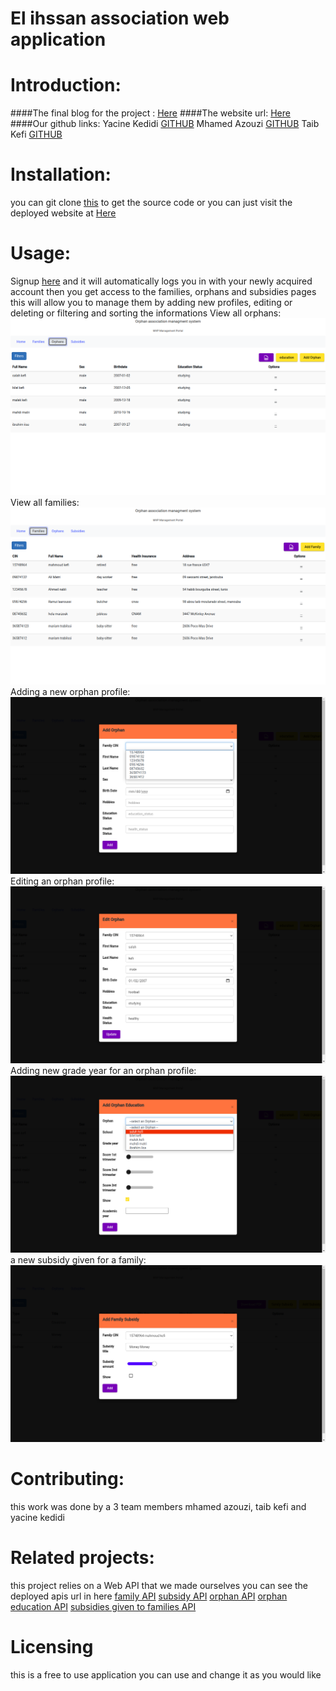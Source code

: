 # El ihssan association web application
# Introduction:
####The final blog for the project :
[Here](https://www.linkedin.com/pulse/introduction-yacine-kedidi/?trackingId=6U1%2F%2Bah0WxA10cgTxhbOdw%3D%3D "Here")
####The website url:
[Here](https://orphan-association.web.app/ "Here")
####Our github links:
Yacine Kedidi [GITHUB](https://github.com/yacinekedidi/ "GITHUB")
Mhamed Azouzi [GITHUB](https://github.com/hunterxx0 "GITHUB")
Taib Kefi [GITHUB](https://github.com/kefitaib "GITHUB")
# Installation:
you can git clone [this](https://github.com/yacinekedidi/django_app.git "this") to get the source code or you can just visit the deployed website at [Here](https://orphan-association.web.app/ "Here")
# Usage:
Signup [here](https://orphan-association.web.app/register "here") and it will automatically logs you in with your newly acquired account
then you get access to the families, orphans and subsidies pages this will allow you to manage them by adding new profiles, editing or deleting or filtering and sorting the informations
View all orphans:
[![](https://github.com/yacinekedidi/django_app/blob/main/images/orphans_list.png)](https://github.com/yacinekedidi/django_app/blob/main/images/orphans_list.png)
View all families:
[![](https://github.com/yacinekedidi/django_app/blob/main/images/families_list.png)](https://github.com/yacinekedidi/django_app/blob/main/images/families_list.png)
Adding a new orphan profile:
[![](https://github.com/yacinekedidi/django_app/blob/main/images/adding-an-orphan-to-a-family.png)](https://github.com/yacinekedidi/django_app/blob/main/images/adding-an-orphan-to-a-family.png)
Editing an orphan profile:
[![](https://github.com/yacinekedidi/django_app/blob/main/images/editing-an-orphan.png)](https://github.com/yacinekedidi/django_app/blob/main/images/editing-an-orphan.png)
Adding new grade year for an orphan profile:
[![](https://github.com/yacinekedidi/django_app/blob/main/images/adding-education-year-for-an-orphan.png)](https://github.com/yacinekedidi/django_app/blob/main/images/adding-education-year-for-an-orphan.png)
a new subsidy given for a family:
[![](https://github.com/yacinekedidi/django_app/blob/main/images/giving-a-subsidy-to-a-family.png)](https://github.com/yacinekedidi/django_app/blob/main/images/giving-a-subsidy-to-a-family.png)

# Contributing:
this work was done by a 3 team members mhamed azouzi, taib kefi and yacine kedidi

# Related projects:
this project relies on a Web API that we made ourselves you can see the deployed apis url in here
[family API](https://orph-assoc-api.herokuapp.com/family/ "family API")
[subsidy API](https://orph-assoc-api.herokuapp.com/subsidy/ "subsidy API")
[orphan API](https://orph-assoc-api.herokuapp.com/orphan/ "orphan API")
[orphan education API](https://orph-assoc-api.herokuapp.com/orphaneducation/ "orphan education API")
[subsidies given to families API](https://orph-assoc-api.herokuapp.com/familysubsidy/ "subsidies given to families API")

# Licensing

this is a free to use application you can use and change it as you would like




